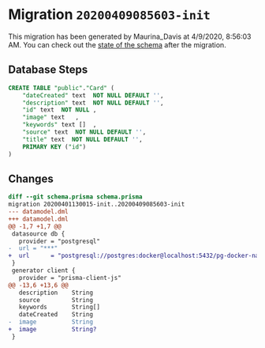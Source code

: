 # Migration `20200409085603-init`

This migration has been generated by Maurina_Davis at 4/9/2020, 8:56:03 AM.
You can check out the [state of the schema](./schema.prisma) after the migration.

## Database Steps

```sql
CREATE TABLE "public"."Card" (
    "dateCreated" text  NOT NULL DEFAULT '',
    "description" text  NOT NULL DEFAULT '',
    "id" text  NOT NULL ,
    "image" text   ,
    "keywords" text []  ,
    "source" text  NOT NULL DEFAULT '',
    "title" text  NOT NULL DEFAULT '',
    PRIMARY KEY ("id")
) 
```

## Changes

```diff
diff --git schema.prisma schema.prisma
migration 20200401130015-init..20200409085603-init
--- datamodel.dml
+++ datamodel.dml
@@ -1,7 +1,7 @@
 datasource db {
   provider = "postgresql"
-  url = "***"
+  url      = "postgresql://postgres:docker@localhost:5432/pg-docker-nasa?schema=public"
 }
 generator client {
   provider = "prisma-client-js"
@@ -13,6 +13,6 @@
   description    String
   source         String
   keywords       String[]
   dateCreated    String
-  image          String
+  image          String?
 }
```


